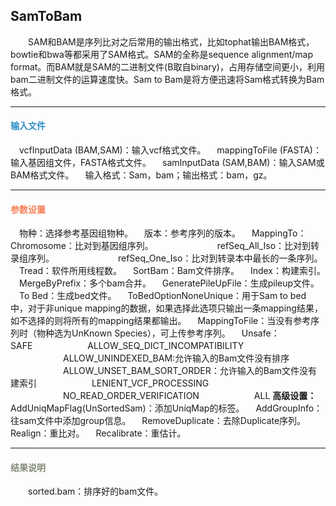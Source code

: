 ## SamToBam
　　SAM和BAM是序列比对之后常用的输出格式，比如tophat输出BAM格式，bowtie和bwa等都采用了SAM格式。SAM的全称是sequence alignment/map format。而BAM就是SAM的二进制文件(B取自binary)，占用存储空间更小，利用bam二进制文件的运算速度快。Sam to Bam是将方便迅速将Sam格式转换为Bam格式。
****
#### **<i class="fa fa-dot-circle-o" aria-hidden="true" style="color:#3090C7"></i><span style="color:#3090C7"> 输入文件**
　vcfInputData (BAM,SAM)：输入vcf格式文件。
　mappingToFile (FASTA)：输入基因组文件，FASTA格式文件。
　samInputData (SAM,BAM)：输入SAM或BAM格式文件。
　输入格式：Sam，bam；输出格式：bam，gz。

****
#### **<i class="fa fa-cog" aria-hidden="true" style="color:#F88158"></i> <span style="color:#F88158">参数设置**
　<label id='species'>物种：</label>选择参考基因组物种。
　<label id='speciesVersion'>版本：</label>参考序列的版本。
　<label id='mappingTo'>MappingTo：</label>Chromosome：比对到基因组序列。
　　　　　　　refSeq_All_Iso：比对到转录组序列。
　　　　　　　refSeq_One_Iso：比对到转录本中最长的一条序列。
　<label id='tread'>Tread：</label>软件所用线程数。
　<label id='sortBam'>SortBam：</label>Bam文件排序。
　<label id='index'>Index：</label>构建索引。
　<label id='mergeByPrefix'>MergeByPrefix：</label>多个bam合并。
　<label id='generatePileUpFile'>GeneratePileUpFile：</label>生成pileup文件。
　<label id='toBed'>To Bed：</label>生成bed文件。
　<label id='toBedOptionNoneUnique'>ToBedOptionNoneUnique：</label>用于Sam to bed 中，对于非unique mapping的数据，如果选择此选项只输出一条mapping结果，如不选择的则将所有的mapping结果都输出。
　<label id='MappingToFile'>MappingToFile：</label>当没有参考序列时（物种选为UnKnown Species），可上传参考序列。
　<label id='unsafe'>Unsafe：</label>
　　　　　　SAFE
　　　　　　ALLOW_SEQ_DICT_INCOMPATIBILITY
　　　　　　ALLOW_UNINDEXED_BAM:允许输入的Bam文件没有排序
　　　　　　ALLOW_UNSET_BAM_SORT_ORDER：允许输入的Bam文件没有建索引
　　　　　　LENIENT_VCF_PROCESSING
　　　　　　NO_READ_ORDER_VERIFICATION
　　　　　　ALL
**高级设置：**
　<label id='addUniqMapFlag'>AddUniqMapFlag(UnSortedSam)：</label>添加UniqMap的标签。
　<label id='addGroupInfo'>AddGroupInfo：</label>往sam文件中添加group信息。
　<label id='removeDuplicate'>RemoveDuplicate：</label>去除Duplicate序列。
　<label id='realign'>Realign：</label>重比对。
　<label id='recalibrate'>Recalibrate：</label>重估计。
****
#### **<i class="fa fa-file-text" aria-hidden="true" style="color:#848b79"></i><span style="color:#848b79"> 结果说明**
　　sorted.bam：排序好的bam文件。
<div style="text-align:center">
<img data-src="1.png" width="600px" ></img>
</div>